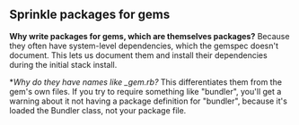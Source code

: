 Sprinkle packages for gems
--------------------------

**Why write packages for gems, which are themselves packages?**
Because they often have system-level dependencies, which the gemspec doesn't 
document. This lets us document them and install their dependencies during
the initial stack install.

**Why do they have names like *_gem.rb?**
This differentiates them from the gem's own files. If you try to require
something like "bundler", you'll get a warning about it not
having a package definition for "bundler", because it's loaded the Bundler
class, not your package file.